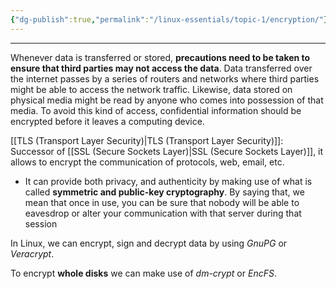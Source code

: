 ```yaml
---
{"dg-publish":true,"permalink":"/linux-essentials/topic-1/encryption/"}
---
```


---
Whenever data is transferred or stored, **precautions need to be taken to ensure that third parties may not access the data**. Data transferred over the internet passes by a series of routers and networks where third parties might be able to access the network traffic. Likewise, data stored on physical media might be read by anyone who comes into possession of that media. To avoid this kind of access, confidential information should be encrypted before it leaves a computing device.

[[TLS (Transport Layer Security)\|TLS (Transport Layer Security)]]: Successor of [[SSL (Secure Sockets Layer)\|SSL (Secure Sockets Layer)]], it allows to encrypt the communication of protocols, web, email, etc.
- It can provide both privacy, and authenticity by making use of what is called **symmetric and public-key cryptography**. By saying that, we mean that once in use, you can be sure that nobody will be able to eavesdrop or alter your communication with that server during that session

In Linux, we can encrypt, sign and decrypt data by using _GnuPG_ or _Veracrypt_.

To encrypt **whole disks** we can make use of _dm-crypt_ or _EncFS_.
